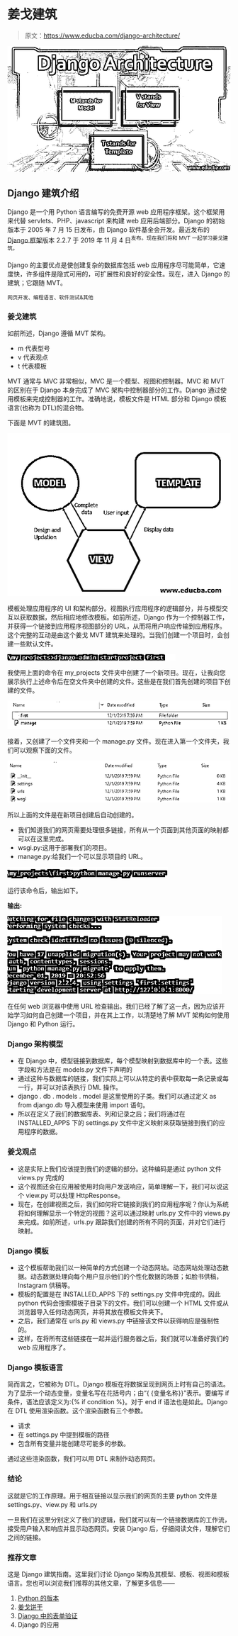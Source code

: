 # 姜戈建筑

> 原文：<https://www.educba.com/django-architecture/>

![Django Architecture](img/5afb8ddcb8d6b87fbaa3c6069e76b0c6.png)



## Django 建筑介绍

Django 是一个用 Python 语言编写的免费开源 web 应用程序框架。这个框架用来代替 servlets、PHP、javascript 来构建 web 应用后端部分。Django 的初始版本于 2005 年 7 月 15 日发布，由 Django 软件基金会开发。最近发布的 [Django 框架](https://www.educba.com/django-framework/)版本 2.2.7 于 2019 年 11 月 4 日<sup>发布。现在我们将和 MVT 一起学习姜戈建筑。</sup>

Django 的主要优点是使创建复杂的数据库包括 web 应用程序尽可能简单，它速度快，许多组件是隐式可用的，可扩展性和良好的安全性。现在，进入 Django 的建筑；它跟随 MVT。

<small>网页开发、编程语言、软件测试&其他</small>

### 姜戈建筑

如前所述，Django 遵循 MVT 架构。

*   m 代表型号
*   v 代表观点
*   t 代表模板

MVT 通常与 MVC 非常相似，MVC 是一个模型、视图和控制器。MVC 和 MVT 的区别在于 Django 本身完成了 MVC 架构中控制器部分的工作。Django 通过使用模板来完成控制器的工作。准确地说，模板文件是 HTML 部分和 Django 模板语言(也称为 DTL)的混合物。

下面是 MVT 的建筑图。

![MVT](img/bbc65d2d42bd94bfa26811ad284d75bd.png)



模板处理应用程序的 UI 和架构部分。视图执行应用程序的逻辑部分，并与模型交互以获取数据，然后相应地修改模板。如前所述，Django 作为一个控制器工作，并获得一个链接到应用程序视图部分的 URL，从而将用户响应传输到应用程序。这个完整的互动是由这个姜戈 MVT 建筑来处理的。当我们创建一个项目时，会创建一些默认文件。

![django architecture 1](img/d2e2587817469a1bce3f7d332ba3f814.png)



我使用上面的命令在 my_projects 文件夹中创建了一个新项目。现在，让我向您展示执行上述命令后在空文件夹中创建的文件。这些是在我们首先创建的项目下创建的文件。

![New project](img/9532d8a6f7e23ceda06bf357124980dd.png)



接着，又创建了一个文件夹和一个 manage.py 文件。现在进入第一个文件夹，我们可以观察下面的文件。

![manage.py](img/15cd87b6b7900a1ebe7743a34fc71a6f.png)



所以上面的文件是在新项目创建后自动创建的。

*   我们知道我们的网页需要处理很多链接，所有从一个页面到其他页面的映射都可以在这里完成。
*   wsgi.py:这用于部署我们的项目。
*   manage.py:给我们一个可以显示项目的 URL。

![Django Architecture url](img/837664bcba8bd28666d8f0a407edd4b0.png)



运行该命令后，输出如下。

**输出:**

![Django Architecture url output](img/193b38bc507dfc4088e408fa42809f27.png)



在任何 web 浏览器中使用 URL 检查输出。我们已经了解了这一点，因为应该开始学习如何自己创建一个项目，并在其上工作，以清楚地了解 MVT 架构如何使用 Django 和 Python 运行。

### Django 架构模型

*   在 Django 中，模型链接到数据库，每个模型映射到数据库中的一个表。这些字段和方法是在 models.py 文件下声明的
*   通过这种与数据库的链接，我们实际上可以从特定的表中获取每一条记录或每一行，并可以对该表执行 DML 操作。
*   django . db . models . model 是这里使用的子类。我们可以通过定义 as from django.db 导入模型来使用 import 语句。
*   所以在定义了我们的数据库表、列和记录之后；我们将通过在 INSTALLED_APPS 下的 settings.py 文件中定义映射来获取链接到我们的应用程序的数据。

### 姜戈观点

*   这是实际上我们应该提到我们的逻辑的部分。这种编码是通过 python 文件 views.py 完成的
*   这个视图还会在应用被使用时向用户发送响应，简单理解一下，我们可以说这个 view.py 可以处理 HttpResponse。
*   现在，在创建视图之后，我们如何将它链接到我们的应用程序呢？你认为系统将如何理解显示一个特定的视图？这可以通过映射 urls.py 文件中的 views.py 来完成。如前所述，urls.py 跟踪我们创建的所有不同的页面，并对它们进行映射。

### Django 模板

*   这个模板帮助我们以一种简单的方式创建一个动态网站。动态网站处理动态数据。动态数据处理向每个用户显示他们的个性化数据的场景；如脸书供稿，Instagram 供稿等。
*   模板的配置是在 INSTALLED_APPS 下的 settings.py 文件中完成的。因此 python 代码会搜索模板子目录下的文件。我们可以创建一个 HTML 文件或从浏览器导入任何动态网页，并将其放在模板文件夹下。
*   之后，我们通常在 urls.py 和 views.py 中链接该文件以获得响应是强制性的。
*   这样，在将所有这些链接在一起并运行服务器之后，我们就可以准备好我们的 web 应用程序了。

### Django 模板语言

简而言之，它被称为 DTL。Django 模板在将数据呈现到网页上时有自己的语法。为了显示一个动态变量，变量名写在花括号内；由“{ {变量名称}}”表示。要编写 if 条件，语法应该定义为:{% if condition %}。对于 end if 语法也是如此。Django 在 DTL 使用渲染函数。这个渲染函数有三个参数。

*   请求
*   在 settings.py 中提到模板的路径
*   包含所有变量并能创建尽可能多的参数。

通过这些渲染函数，我们可以用 DTL 来制作动态网页。

### 结论

这就是它的工作原理。用于相互链接以显示我们的网页的主要 python 文件是 settings.py、view.py 和 urls.py

一旦我们在这里分别定义了我们的逻辑，我们就可以有一个链接数据库的工作流，接受用户输入和响应并显示动态网页。安装 Django 后，仔细阅读文件，理解它们之间的链接。

### 推荐文章

这是 Django 建筑指南。这里我们讨论 Django 架构及其模型、模板、视图和模板语言。您也可以浏览我们推荐的其他文章，了解更多信息——

1.  [Python 的版本](https://www.educba.com/versions-of-python/)
2.  [姜戈饼干](https://www.educba.com/django-cookies/)
3.  [Django 中的表单验证](https://www.educba.com/form-validation-in-django/)
4.  Django 的应用





